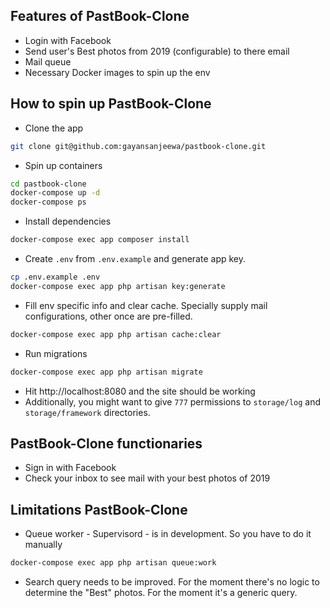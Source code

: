 ## Features of PastBook-Clone

- Login with Facebook
- Send user's Best photos from 2019 (configurable) to there email
- Mail queue
- Necessary Docker images to spin up the env

## How to spin up PastBook-Clone
- Clone the app
```bash
git clone git@github.com:gayansanjeewa/pastbook-clone.git
```
- Spin up containers
```bash
cd pastbook-clone
docker-compose up -d
docker-compose ps
```
- Install dependencies
```bash
docker-compose exec app composer install
```
- Create `.env` from `.env.example` and generate app key.
```bash
cp .env.example .env
docker-compose exec app php artisan key:generate
```
- Fill env specific info and clear cache. Specially supply mail configurations, other once are pre-filled. 
```bash
docker-compose exec app php artisan cache:clear
```
- Run migrations
```bash
docker-compose exec app php artisan migrate
```
- Hit http://localhost:8080 and the site should be working
- Additionally, you might want to give `777` permissions to `storage/log` and `storage/framework` directories.
    
## PastBook-Clone functionaries
- Sign in with Facebook
- Check your inbox to see mail with your best photos of 2019

## Limitations PastBook-Clone

- Queue worker - Supervisord - is in development. So you have to do it manually
```bash
docker-compose exec app php artisan queue:work 
```
- Search query needs to be improved. For the moment there's no logic to determine the "Best" photos. For the moment it's a generic query. 
